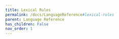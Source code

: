 ```yaml
---
title: Lexical Rules
permalink: /docs/LanguageReference#lexical-rules
parent: Language Reference
has_children: False
nav_order: 1
---
```

